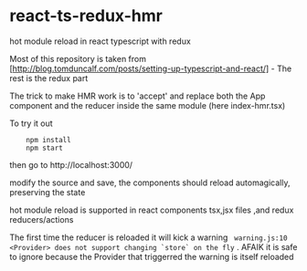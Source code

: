 # react-ts-redux-hmr

hot module reload in react typescript with redux


Most of this repository is taken from [http://blog.tomduncalf.com/posts/setting-up-typescript-and-react/] - The rest is the redux part


The trick to make HMR work is to 'accept' and replace both the App component and the reducer inside the same
module (here index-hmr.tsx)

To try it out
```
    npm install
    npm start
```
then go to http://localhost:3000/

modify the source and save, the components should reload automagically, preserving the state

hot module reload is supported in react components tsx,jsx files ,and redux reducers/actions

The first time the reducer is reloaded it will kick a warning ``` warning.js:10 <Provider> does not support changing `store` on the fly``` . AFAIK it is safe to ignore because the Provider that triggerred the warning is itself reloaded
